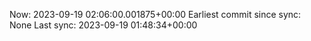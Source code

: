 Now: 2023-09-19 02:06:00.001875+00:00 Earliest commit since sync: None Last sync: 2023-09-19 01:48:34+00:00
